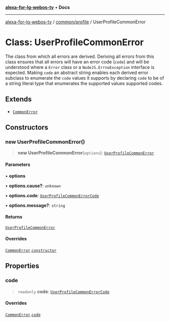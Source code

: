 [**alexa-for-lg-webos-tv**](../../../README.md) • **Docs**

***

[alexa-for-lg-webos-tv](../../../modules.md) / [common/profile](../README.md) / UserProfileCommonError

# Class: UserProfileCommonError

The class from which all errors are derived. Deriving all errors from this
class ensures that all errors will have an error code (`code`) and will be
understood where a `Error` class or a `NodeJS.ErrnoException` interface is
expected. Making `code` an abstract string enables each derived error
subclass to enumerate the `code` values it supports by declaring `code` to be
of a string literal type that enumerates the supported values supported
codes.

## Extends

- [`CommonError`](../../error/classes/CommonError.md)

## Constructors

### new UserProfileCommonError()

> **new UserProfileCommonError**(`options`): [`UserProfileCommonError`](UserProfileCommonError.md)

#### Parameters

• **options**

• **options.cause?**: `unknown`

• **options.code**: [`UserProfileCommonErrorCode`](../type-aliases/UserProfileCommonErrorCode.md)

• **options.message?**: `string`

#### Returns

[`UserProfileCommonError`](UserProfileCommonError.md)

#### Overrides

[`CommonError`](../../error/classes/CommonError.md).[`constructor`](../../error/classes/CommonError.md#constructors)

## Properties

### code

> `readonly` **code**: [`UserProfileCommonErrorCode`](../type-aliases/UserProfileCommonErrorCode.md)

#### Overrides

[`CommonError`](../../error/classes/CommonError.md).[`code`](../../error/classes/CommonError.md#code)
